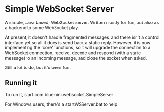Simple WebSocket Server
=======================

A simple, Java based, WebSocket server. Written mostly for fun, but also as a backend to 
some WebSocket play.

At present, it doesn't handle fragmented messages, and there isn't a control interface yet
so all it does is send back a static reply. However, it is now implementing the 'core'
functions, so it will upgrade the connection to a WebSocket connection, receive, decode
and respond (with a static message) to an incoming message, and close the socket when
asked.

Still a lot to do, but it's been fun.

Running it
----------

To run it, start com.bluemini.websocket.SimpleServer

For Windows users, there's a startWSServer.bat to help